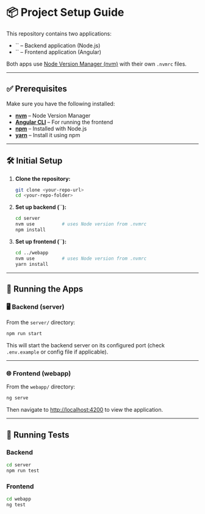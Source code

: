 # 📦 Project Setup Guide

This repository contains two applications:

* \`\` – Backend application (Node.js)
* \`\` – Frontend application (Angular)

Both apps use [Node Version Manager (nvm)](https://github.com/nvm-sh/nvm) with their own `.nvmrc` files.

---

## ✅ Prerequisites

Make sure you have the following installed:

* [**nvm**](https://github.com/nvm-sh/nvm) – Node Version Manager
* [**Angular CLI**](https://angular.io/cli) – For running the frontend
* [**npm**](https://www.npmjs.com/) – Installed with Node.js
* [**yarn**](https://yarnpkg.com/) – Install it using npm

---

## 🛠️ Initial Setup

1. **Clone the repository:**

   ```bash
   git clone <your-repo-url>
   cd <your-repo-folder>
   ```

2. **Set up backend (**\`\`**):**

   ```bash
   cd server
   nvm use          # uses Node version from .nvmrc
   npm install
   ```

3. **Set up frontend (**\`\`**):**

   ```bash
   cd ../webapp
   nvm use          # uses Node version from .nvmrc
   yarn install
   ```

---

## 🚀 Running the Apps

### 🖥️ Backend (server)

From the `server/` directory:

```bash
npm run start
```

This will start the backend server on its configured port (check `.env.example` or config file if applicable).

---

### 🌐 Frontend (webapp)

From the `webapp/` directory:

```bash
ng serve
```

Then navigate to [http://localhost:4200](http://localhost:4200) to view the application.

---

## 🧪 Running Tests

### Backend

```bash
cd server
npm run test
```

### Frontend

```bash
cd webapp
ng test
```
